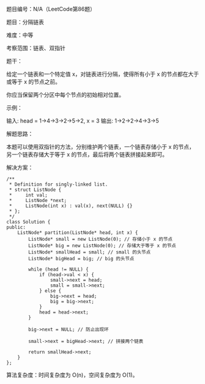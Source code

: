 题目编号：N/A（LeetCode第86题）

题目：分隔链表

难度：中等

考察范围：链表、双指针

题干：

给定一个链表和一个特定值 x，对链表进行分隔，使得所有小于 x 的节点都在大于或等于 x 的节点之前。

你应当保留两个分区中每个节点的初始相对位置。

示例：

输入: head = 1->4->3->2->5->2, x = 3
输出: 1->2->2->4->3->5

解题思路：

本题可以使用双指针的方法，分别维护两个链表，一个链表存储小于 x 的节点，另一个链表存储大于等于 x 的节点，最后将两个链表拼接起来即可。

解决方案：

```solidity
/**
 * Definition for singly-linked list.
 * struct ListNode {
 *     int val;
 *     ListNode *next;
 *     ListNode(int x) : val(x), next(NULL) {}
 * };
 */
class Solution {
public:
    ListNode* partition(ListNode* head, int x) {
        ListNode* small = new ListNode(0); // 存储小于 x 的节点
        ListNode* big = new ListNode(0); // 存储大于等于 x 的节点
        ListNode* smallHead = small; // small 的头节点
        ListNode* bigHead = big; // big 的头节点

        while (head != NULL) {
            if (head->val < x) {
                small->next = head;
                small = small->next;
            } else {
                big->next = head;
                big = big->next;
            }
            head = head->next;
        }

        big->next = NULL; // 防止出现环

        small->next = bigHead->next; // 拼接两个链表

        return smallHead->next;
    }
};
```

算法复杂度：时间复杂度为 O(n)，空间复杂度为 O(1)。